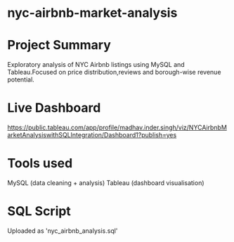 # nyc-airbnb-market-analysis
# Project Summary
Exploratory analysis of NYC Airbnb listings using MySQL and Tableau.Focused on price distribution,reviews and borough-wise revenue potential.
# Live Dashboard
https://public.tableau.com/app/profile/madhav.inder.singh/viz/NYCAirbnbMarketAnalysiswithSQLIntegration/Dashboard1?publish=yes

# Tools used
MySQL (data cleaning + analysis)
Tableau (dashboard visualisation)
# SQL Script
Uploaded as 'nyc_airbnb_analysis.sql'
